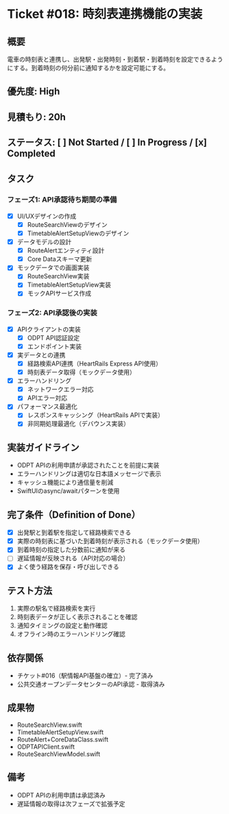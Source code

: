 # Ticket #018: 時刻表連携機能の実装

## 概要
電車の時刻表と連携し、出発駅・出発時刻・到着駅・到着時刻を設定できるようにする。到着時刻の何分前に通知するかを設定可能にする。

## 優先度: High
## 見積もり: 20h
## ステータス: [ ] Not Started / [ ] In Progress / [x] Completed

## タスク
### フェーズ1: API承認待ち期間の準備
- [x] UI/UXデザインの作成
  - [x] RouteSearchViewのデザイン
  - [x] TimetableAlertSetupViewのデザイン
- [x] データモデルの設計
  - [x] RouteAlertエンティティ設計
  - [x] Core Dataスキーマ更新
- [x] モックデータでの画面実装
  - [x] RouteSearchView実装
  - [x] TimetableAlertSetupView実装
  - [x] モックAPIサービス作成

### フェーズ2: API承認後の実装
- [x] APIクライアントの実装
  - [x] ODPT API認証設定
  - [x] エンドポイント実装
- [x] 実データとの連携
  - [x] 経路検索API連携（HeartRails Express API使用）
  - [x] 時刻表データ取得（モックデータ使用）
- [x] エラーハンドリング
  - [x] ネットワークエラー対応
  - [x] APIエラー対応
- [x] パフォーマンス最適化
  - [x] レスポンスキャッシング（HeartRails APIで実装）
  - [x] 非同期処理最適化（デバウンス実装）

## 実装ガイドライン
- ODPT APIの利用申請が承認されたことを前提に実装
- エラーハンドリングは適切な日本語メッセージで表示
- キャッシュ機能により通信量を削減
- SwiftUIのasync/awaitパターンを使用

## 完了条件（Definition of Done）
- [x] 出発駅と到着駅を指定して経路検索できる
- [x] 実際の時刻表に基づいた到着時刻が表示される（モックデータ使用）
- [x] 到着時刻の指定した分数前に通知が来る
- [ ] 遅延情報が反映される（API対応の場合）
- [x] よく使う経路を保存・呼び出しできる

## テスト方法
1. 実際の駅名で経路検索を実行
2. 時刻表データが正しく表示されることを確認
3. 通知タイミングの設定と動作確認
4. オフライン時のエラーハンドリング確認

## 依存関係
- チケット#016（駅情報API基盤の確立）- 完了済み
- 公共交通オープンデータセンターのAPI承認 - 取得済み

## 成果物
- RouteSearchView.swift
- TimetableAlertSetupView.swift
- RouteAlert+CoreDataClass.swift
- ODPTAPIClient.swift
- RouteSearchViewModel.swift

## 備考
- ODPT APIの利用申請は承認済み
- 遅延情報の取得は次フェーズで拡張予定